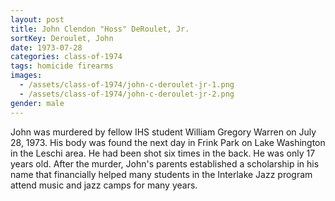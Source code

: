 ```yaml
---
layout: post
title: John Clendon "Hoss" DeRoulet, Jr.
sortKey: Deroulet, John
date: 1973-07-28
categories: class-of-1974
tags: homicide firearms
images:
  - /assets/class-of-1974/john-c-deroulet-jr-1.png
  - /assets/class-of-1974/john-c-deroulet-jr-2.png
gender: male
---
```

John was murdered by fellow IHS student William Gregory Warren on July 28, 1973. His body was found the next day in Frink Park on Lake Washington in the Leschi area. He had been shot six times in the back.  He was only 17 years old. After the murder, John's parents established a scholarship in his name that financially helped many students in the Interlake Jazz program attend music and jazz camps for many years.
